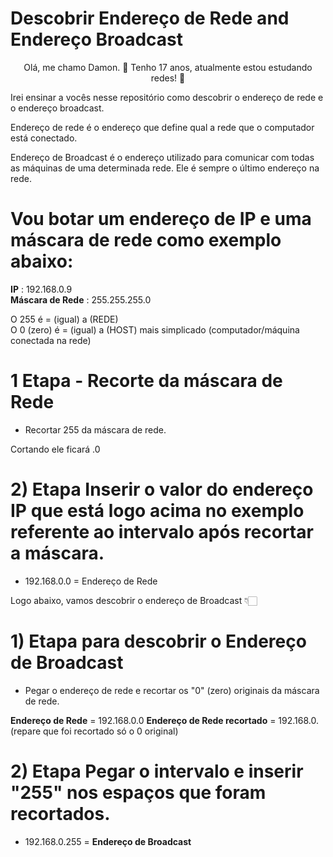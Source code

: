# Descobrir Endereço de Rede and Endereço Broadcast

<p align="center"> Olá, me chamo Damon. 👋 
Tenho 17 anos, atualmente estou estudando redes! 📡 </p>

Irei ensinar a vocês nesse repositório como descobrir o endereço de rede e o endereço broadcast.

Endereço de rede é o endereço que define qual a rede que o computador está conectado.

Endereço de Broadcast é o endereço utilizado para comunicar com todas as máquinas de uma determinada rede. Ele é sempre o último endereço na rede.

# Vou botar um endereço de IP e uma máscara de rede como exemplo abaixo:
**IP** : 192.168.0.9 <br>
**Máscara de Rede** : 255.255.255.0

O 255 é = (igual) a (REDE) <br>
O 0 (zero) é = (igual) a (HOST) mais simplicado (computador/máquina conectada na rede)

# **1 Etapa** - Recorte da máscara de Rede

- Recortar 255 da máscara de rede.

Cortando ele ficará .0

# **2) Etapa** Inserir o valor do endereço IP que está logo acima no exemplo referente ao intervalo após recortar a máscara.

- 192.168.0.0 = Endereço de Rede

Logo abaixo, vamos descobrir o endereço de Broadcast 👇🏻

# **1) Etapa** para descobrir o Endereço de Broadcast

- Pegar o endereço de rede e recortar os "0" (zero) originais da máscara de rede.

**Endereço de Rede** = 192.168.0.0
**Endereço de Rede recortado** = 192.168.0. (repare que foi recortado só o 0 original)

# **2) Etapa** Pegar o intervalo e inserir "255" nos espaços que foram recortados.

- 192.168.0.255 = **Endereço de Broadcast**
